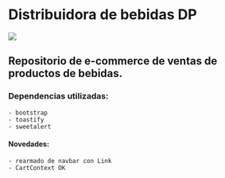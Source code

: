 # Distribuidora de bebidas DP

![](/public/Animation.gif)

## Repositorio de e-commerce de ventas de productos de bebidas.

### Dependencias utilizadas:

    - bootstrap
    - toastify
    - sweetalert


#### Novedades:

    - rearmado de navbar con Link
    - CartContext OK


